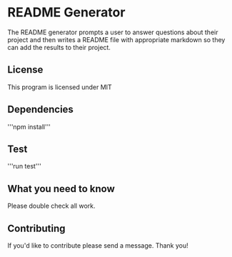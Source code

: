  # README Generator 
  The README generator prompts a user to answer questions about their project and then writes a README file with appropriate markdown so they can add the results to their project.
  ## License
  This program is licensed under MIT
  ## Dependencies
  '''npm install'''
  ## Test
  '''run test'''
  ## What you need to know
  Please double check all work.
  ## Contributing
  If you'd like to contribute please send a message. Thank you!
